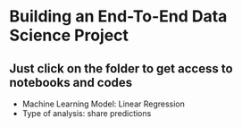 
# Building an End-To-End Data Science Project

## Just click on the folder to get access to notebooks and codes
- Machine Learning Model: Linear Regression
- Type of analysis: share predictions 
